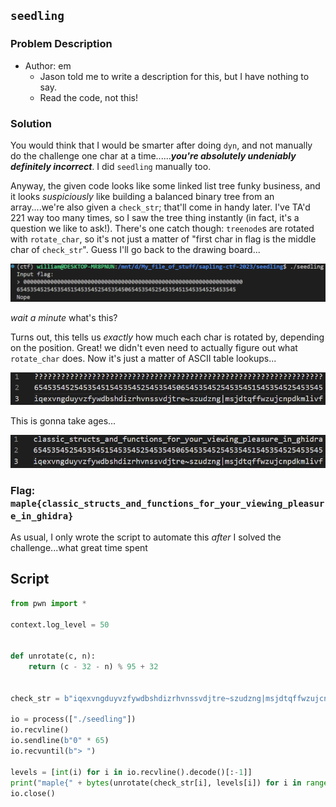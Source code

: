 ## `seedling`
### Problem Description
- Author: em
    - Jason told me to write a description for this, but I have nothing to say.
    - Read the code, not this!

### Solution
You would think that I would be smarter after doing `dyn`, and not manually do the challenge one char at a time......***you're absolutely undeniably definitely incorrect***. I did `seedling` manually too.

Anyway, the given code looks like some linked list tree funky business, and it looks *suspiciously* like building a balanced binary tree from an array....we're also given a `check_str`; that'll come in handy later. I've TA'd 221 way too many times, so I saw the tree thing instantly (in fact, it's a question we like to ask!). There's one catch though: `treenode`s are rotated with `rotate_char`, so it's not just a matter of "first char in flag is the middle char of `check_str`". Guess I'll go back to the drawing board...

![](seedling-1.png)

*wait a minute* what's this?

Turns out, this tells us *exactly* how much each char is rotated by, depending on the position. Great! we didn't even need to actually figure out what `rotate_char` does. Now it's just a matter of ASCII table lookups...

![](seedling-2.png)

This is gonna take ages...

![](seedling-3.png)

### Flag: `maple{classic_structs_and_functions_for_your_viewing_pleasure_in_ghidra}`

As usual, I only wrote the script to automate this *after* I solved the challenge...what great time spent

## Script
```python
from pwn import *

context.log_level = 50


def unrotate(c, n):
    return (c - 32 - n) % 95 + 32


check_str = b"iqexvngduyvzfywdbshdizrhvnssvdjtre~szudzng|msjdtqffwzujcnpdkmlivf"

io = process(["./seedling"])
io.recvline()
io.sendline(b"0" * 65)
io.recvuntil(b"> ")

levels = [int(i) for i in io.recvline().decode()[:-1]]
print("maple{" + bytes(unrotate(check_str[i], levels[i]) for i in range(len(check_str))).decode() + "}")
io.close()
```